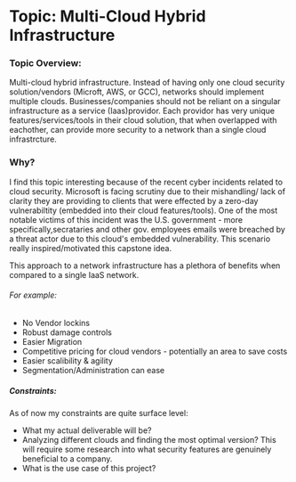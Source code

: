 # Topic: Multi-Cloud Hybrid Infrastructure


### Topic Overview:

 Multi-cloud hybrid infrastructure. Instead of having only one cloud security solution/vendors (Microft, AWS, or GCC), networks should implement multiple clouds.  Businesses/companies should not be reliant on a singular infrastructure as a service (Iaas)providor. Each providor has very unique features/services/tools in their cloud solution, that when overlapped with eachother, can provide more security to a network than a single cloud infrastrcture. 


### Why? 

 I find this topic interesting because of the recent cyber incidents related to cloud security. Microsoft is facing scrutiny due to their mishandling/ lack of clarity they are providing to  clients that were effected by a zero-day vulnerabiltity (embedded into their cloud features/tools). One of the most notable victims of this incident was the U.S. government - more specifically,secrataries and other gov. employees emails were breached by a threat actor due to this cloud's embedded vulnerability. This scenario really inspired/motivated this capstone idea.
 
 This approach to a network infrastructure has a plethora of benefits when compared to a single IaaS network. 
 
###### For example: 
 - No Vendor lockins
 - Robust damage controls 
 - Easier Migration 
 - Competitive pricing for cloud vendors - potentially an area to save costs
 - Easier scalibility & agility
 - Segmentation/Administration can ease

##### Constraints: 
 As of now my constraints are quite surface level: 

 - What my actual deliverable will be? 
 - Analyzing different clouds and finding the most optimal version? This will require some research into what security features are genuinely beneficial to a company. 
 - What is the use case of this project? 